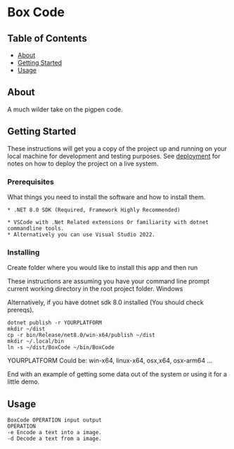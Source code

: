 # Box Code

## Table of Contents

- [About](#about)
- [Getting Started](#getting_started)
- [Usage](#usage)


## About <a name = "about"></a>

A much wilder take on the pigpen code.

## Getting Started <a name = "getting_started"></a>

These instructions will get you a copy of the project up and running on your local machine for development and testing purposes. See [deployment](#deployment) for notes on how to deploy the project on a live system.

### Prerequisites

What things you need to install the software and how to install them.

```
* .NET 8.0 SDK (Required, Framework Highly Recommended)

* VSCode with .Net Related extensions Or familiarity with dotnet commandline tools.
* Alternatively you can use Visual Studio 2022.

```

### Installing

Create folder where you would like to install this app and then run

These instructions are assuming you have your command line prompt current working directory in the root project folder.
Windows

Alternatively, if you have dotnet sdk 8.0 installed (You should check prereqs).

```
dotnet publish -r YOURPLATFORM 
mkdir ~/dist
cp -r bin/Release/net8.0/win-x64/publish ~/dist
mkdir ~/.local/bin
ln -s ~/dist/BoxCode ~/bin/BoxCode
```
YOURPLATFORM Could be: win-x64, linux-x64, osx,x64, osx-arm64 ...

End with an example of getting some data out of the system or using it for a little demo.

## Usage <a name = "usage"></a>

```
BoxCode OPERATION input output
OPERATION
-e Encode a text into a image.
-d Decode a text from a image.
```
